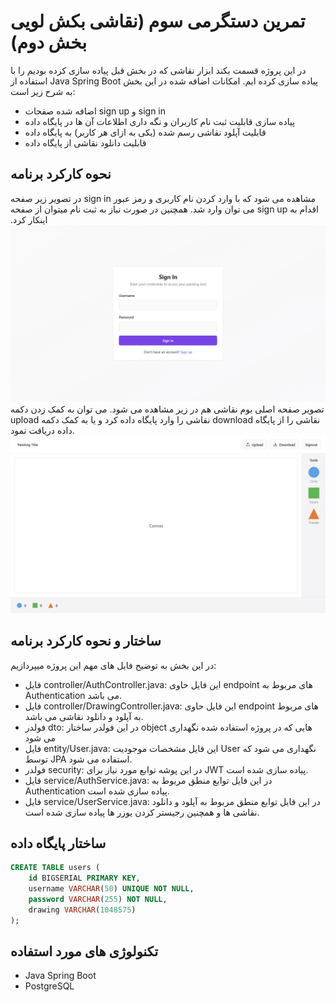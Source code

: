 # تمرین دستگرمی سوم (نقاشی بکش لویی بخش دوم)

در این پروژه قسمت بکند ابزار نقاشی که در بخش قبل پیاده سازی کرده بودیم را با استفاده از Java Spring Boot پیاده سازی کرده ایم. امکانات اضافه شده در این بخش به شرح زیر است:

* اضافه شده صفحات sign up و sign in
* پیاده سازی قابلیت ثبت نام کاربران و نگه داری اطلاعات آن ها در پایگاه داده
* قابلیت آپلود نقاشی رسم شده (یکی به ازای هر کاربر) به پایگاه داده
* قابلیت دانلود نقاشی از پایگاه داده

## نحوه کارکرد برنامه

در تصویر زیر صفحه sign in مشاهده می شود که با وارد کردن نام کاربری و رمز عبور می توان وارد شد. همچنین در صورت نیاز به ثبت نام میتوان از صفحه sign up اقدام به اینکار کرد.
![](./public/images/SignIn.png)
تصویر صفحه اصلی بوم نقاشی هم در زیر مشاهده می شود. می توان به کمک زدن دکمه upload نقاشی را وارد پایگاه داده کرد و یا به کمک دکمه download نقاشی را از پایگاه داده دریافت نمود.
![](./public/images/Canvas.png)

## ساختار و نحوه کارکرد برنامه

در این بخش به توضیح فایل های مهم این پروژه میپردازیم:

* فایل controller/AuthController.java:
  این فایل حاوی endpoint های مربوط به Authentication می باشد.
* فایل controller/DrawingController.java:
  این فایل حاوی endpoint های مربوط به آپلود و دانلود نقاشی می باشد.
* فولدر dto:
  در این فولدر ساختار object هایی که در پروژه استفاده شده نگهداری می شود
* فایل entity/User.java:
  این فایل مشخصات موجودیت User نگهداری می شود که توسط JPA استفاده می شود.
* فولدر security:
  در این پوشه توابع مورد نیاز برای JWT پیاده سازی شده است.
* فایل service/AuthService.java:
  در این فایل توابع منطق مربوط به Authentication پیاده سازی شده است.
* فایل service/UserService.java:
  در این فایل توابع منطق مربوط به آپلود و دانلود نقاشی ها و همچنین رجیستر کردن یوزر ها پیاده سازی شده است.

## ساختار پایگاه داده

```sql
CREATE TABLE users (
    id BIGSERIAL PRIMARY KEY,
    username VARCHAR(50) UNIQUE NOT NULL,
    password VARCHAR(255) NOT NULL,
    drawing VARCHAR(1048575)
);
```

## تکنولوژی های مورد استفاده

* Java Spring Boot
* PostgreSQL

